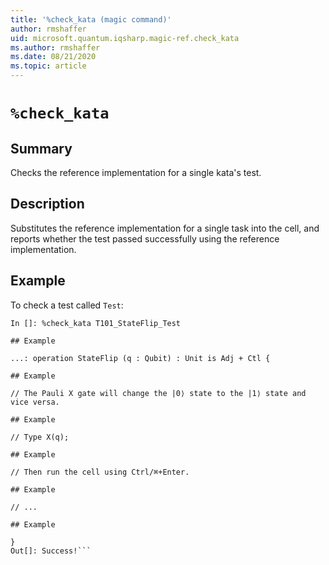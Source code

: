 ```yaml
---
title: '%check_kata (magic command)'
author: rmshaffer
uid: microsoft.quantum.iqsharp.magic-ref.check_kata
ms.author: rmshaffer
ms.date: 08/21/2020
ms.topic: article
---
```


<!--
    NB: This file has been automatically generated from Microsoft.Quantum.Katas.dll,
        please do not manually edit it.

    [DEBUG] JSON source:
        {"Name": "%check_kata", "Documentation": {"Summary": "Checks the reference implementation for a single kata's test.", "Full": null, "Description": "Substitutes the reference implementation for a single task into the cell, and reports whether the test passed successfully using the reference implementation.", "Remarks": null, "Examples": ["To check a test called `Test`:\n```\nIn []: %check_kata T101_StateFlip_Test \n", "  ...: operation StateFlip (q : Qubit) : Unit is Adj + Ctl {\n", "           // The Pauli X gate will change the |0\u27e9 state to the |1\u27e9 state and vice versa.\n", "           // Type X(q);\n", "           // Then run the cell using Ctrl/\u2318+Enter.\n", "\n", "           // ...\n", "       }\nOut[]: Success!```\n"], "SeeAlso": null}, "AssemblyName": "Microsoft.Quantum.Katas"}
-->

# `%check_kata`

## Summary

Checks the reference implementation for a single kata's test.

## Description

Substitutes the reference implementation for a single task into the cell, and reports whether the test passed successfully using the reference implementation.

## Example

To check a test called `Test`:
```
In []: %check_kata T101_StateFlip_Test

## Example

...: operation StateFlip (q : Qubit) : Unit is Adj + Ctl {

## Example

// The Pauli X gate will change the |0⟩ state to the |1⟩ state and vice versa.

## Example

// Type X(q);

## Example

// Then run the cell using Ctrl/⌘+Enter.

## Example

// ...

## Example

}
Out[]: Success!```
